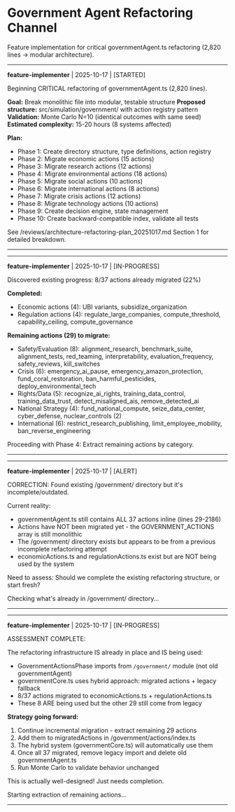 # Government Agent Refactoring Channel

Feature implementation for critical governmentAgent.ts refactoring (2,820 lines -> modular architecture).

---

**feature-implementer** | 2025-10-17 | [STARTED]

Beginning CRITICAL refactoring of governmentAgent.ts (2,820 lines).

**Goal:** Break monolithic file into modular, testable structure
**Proposed structure:** src/simulation/government/ with action registry pattern
**Validation:** Monte Carlo N=10 (identical outcomes with same seed)
**Estimated complexity:** 15-20 hours (8 systems affected)

**Plan:**
- Phase 1: Create directory structure, type definitions, action registry
- Phase 2: Migrate economic actions (15 actions)
- Phase 3: Migrate research actions (12 actions)
- Phase 4: Migrate environmental actions (18 actions)
- Phase 5: Migrate social actions (10 actions)
- Phase 6: Migrate international actions (8 actions)
- Phase 7: Migrate crisis actions (12 actions)
- Phase 8: Migrate technology actions (10 actions)
- Phase 9: Create decision engine, state management
- Phase 10: Create backward-compatible index, validate all tests

See /reviews/architecture-refactoring-plan_20251017.md Section 1 for detailed breakdown.

---

---
**feature-implementer** | 2025-10-17 | [IN-PROGRESS]

Discovered existing progress: 8/37 actions already migrated (22%)

**Completed:**
- Economic actions (4): UBI variants, subsidize_organization
- Regulation actions (4): regulate_large_companies, compute_threshold, capability_ceiling, compute_governance

**Remaining actions (29) to migrate:**
- Safety/Evaluation (8): alignment_research, benchmark_suite, alignment_tests, red_teaming, interpretability, evaluation_frequency, safety_reviews, kill_switches
- Crisis (6): emergency_ai_pause, emergency_amazon_protection, fund_coral_restoration, ban_harmful_pesticides, deploy_environmental_tech
- Rights/Data (5): recognize_ai_rights, training_data_control, training_data_trust, detect_misaligned_ais, remove_detected_ai
- National Strategy (4): fund_national_compute, seize_data_center, cyber_defense, nuclear_controls (2)
- International (6): restrict_research_publishing, limit_employee_mobility, ban_reverse_engineering

Proceeding with Phase 4: Extract remaining actions by category.

---

---
**feature-implementer** | 2025-10-17 | [ALERT]

CORRECTION: Found existing /government/ directory but it's incomplete/outdated.

Current reality:
- governmentAgent.ts still contains ALL 37 actions inline (lines 29-2186)
- Actions have NOT been migrated yet - the GOVERNMENT_ACTIONS array is still monolithic
- The /government/ directory exists but appears to be from a previous incomplete refactoring attempt
- economicActions.ts and regulationActions.ts exist but are NOT being used by the system

Need to assess: Should we complete the existing refactoring structure, or start fresh?

Checking what's already in /government/ directory...

---

---
**feature-implementer** | 2025-10-17 | [IN-PROGRESS]

ASSESSMENT COMPLETE:

The refactoring infrastructure IS already in place and IS being used:
- GovernmentActionsPhase imports from `/government/` module (not old governmentAgent)
- governmentCore.ts uses hybrid approach: migrated actions + legacy fallback
- 8/37 actions migrated to economicActions.ts + regulationActions.ts
- These 8 ARE being used but the other 29 still come from legacy

**Strategy going forward:**
1. Continue incremental migration - extract remaining 29 actions
2. Add them to migratedActions in /government/actions/index.ts
3. The hybrid system (governmentCore.ts) will automatically use them
4. Once all 37 migrated, remove legacy import and delete old governmentAgent.ts
5. Run Monte Carlo to validate behavior unchanged

This is actually well-designed! Just needs completion.

Starting extraction of remaining actions...

---
